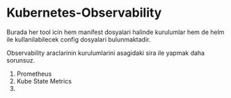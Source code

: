 # Kubernetes-Observability

Burada her tool icin hem manifest dosyalari halinde kurulumlar hem de helm ile kullanilabilecek config dosyalari bulunmaktadir.

Observability araclarinin kurulumlarini asagidaki sira ile yapmak daha sorunsuz. 

1. Prometheus
2. Kube State Metrics
3. 
